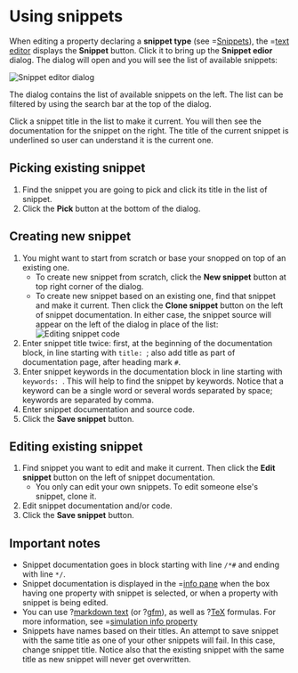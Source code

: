 # Using snippets

When editing a property declaring a **snippet type** (see =[Snippets](/doc#page/general-snippets)), the =[text editor](/doc#page/editorpane-text) displays
the **Snippet** button. Click it to bring up the **Snippet edior** dialog. The dialog will open and you will see the list of available snippets:

![](/meta/doc/page/editor-usage-snippets-1.png 'Snippet editor dialog')

The dialog contains the list of available snippets on the left. The list can be filtered by using the search bar at the top of the dialog.

Click a snippet title in the list to make it current. You will then see the documentation for the snippet on the right. The title of the current
snippet is underlined so user can understand it is the current one.

## Picking existing snippet

1. Find the snippet you are going to pick and click its title in the list of snippet.
2. Click the **Pick** button at the bottom of the dialog.

## Creating new snippet

1. You might want to start from scratch or base your snopped on top of an existing one.
   * To create new snippet from scratch, click the **New snippet** button at top right corner of the dialog.
   * To create new snippet based on an existing one, find that snippet and make it current. Then click the **Clone snippet** button
     on the left of snippet documentation.
   In either case, the snippet source will appear on the left of the dialog in place of the list:<br/>
   ![](/meta/doc/page/editor-usage-snippets-2.png 'Editing snippet code')
2. Enter snippet title twice: first, at the beginning of the documentation block, in line starting with ```title: ```; also add title
   as part of documentation page, after heading mark ```#```.
3. Enter snippet keywords in the documentation block in line starting with ```keywords: ```. This will help to find the snippet by keywords.
   Notice that a keyword can be a single word or several words separated by space; keywords are separated by comma.
4. Enter snippet documentation and source code.
5. Click the **Save snippet** button.

## Editing existing snippet
1. Find snippet you want to edit and make it current. Then click the **Edit snippet** button
   on the left of snippet documentation.
   * You only can edit your own snippets. To edit someone else's snippet, clone it.
2. Edit snippet documentation and/or code.
3. Click the **Save snippet** button.

## Important notes
* Snippet documentation goes in block starting with line ```/*#``` and ending with line ```*/```.
* Snippet documentation is displayed in the =[info pane](/doc#page/editorpane-info) when the box having one property with snippet is selected,
  or when a property with snippet is being edited.
* You can use ?[markdown text](http://daringfireball.net/projects/markdown/) (or ?[gfm](https://help.github.com/articles/github-flavored-markdown)),
  as well as ?[TeX](http://tug.org/) formulas. For more information, see =[simulation info property](/doc#page/editor-usage-text-info)
* Snippets have names based on their titles. An attempt to save snippet with the same title as one of your other snippets will fail. In this case,
  change snippet title. Notice also that the existing snippet with the same title as new snippet will never get overwritten.
